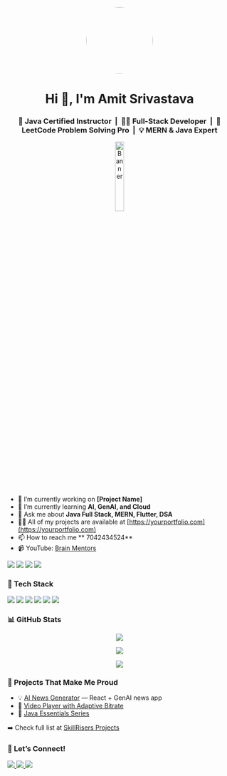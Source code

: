 
<p align="center">
  <img src="https://avatars.githubusercontent.com/u/26551351?v=4" width="150" height="150" style="border-radius: 50%;" />
</p>

<h1 align="center">Hi 👋, I'm Amit Srivastava</h1>
<h3 align="center">
  🚀 Java Certified Instructor &nbsp;|&nbsp; 👨‍💻 Full-Stack Developer &nbsp;|&nbsp; 🧠 LeetCode Problem Solving Pro &nbsp;|&nbsp; 💡 MERN & Java Expert
</h3>

<p align="center">
  <img src="https://avatars.githubusercontent.com/u/13499477?v=4" alt="Banner" width="20%" />
</p>

- 🔭 I’m currently working on **[Project Name]**
- 🌱 I’m currently learning **AI, GenAI, and Cloud**
- 💬 Ask me about **Java Full Stack, MERN, Flutter, DSA**
- 👨‍💻 All of my projects are available at [https://yourportfolio.com](https://yourportfolio.com)
- 📫 How to reach me ** 7042434524**
- 📹 YouTube: [Brain Mentors](https://www.youtube.com/c/BrainMentorsPvtLtd)


<p align="left">
  <img src="https://img.shields.io/badge/YouTube-BrainMentors-red?logo=youtube&style=for-the-badge" />
  <img src="https://img.shields.io/badge/Java-Expert-orange?logo=java&style=for-the-badge" />
  <img src="https://img.shields.io/badge/Flutter-Mobile-blue?logo=flutter&style=for-the-badge" />
  <img src="https://img.shields.io/badge/MERN-Stack-green?logo=react&style=for-the-badge" />
</p>

### 🧰 Tech Stack
<p>
  <img src="https://img.shields.io/badge/Java-ED8B00?style=for-the-badge&logo=java&logoColor=white"/>
  <img src="https://img.shields.io/badge/React-20232A?style=for-the-badge&logo=react&logoColor=61DAFB"/>
  <img src="https://img.shields.io/badge/Node.js-339933?style=for-the-badge&logo=nodedotjs&logoColor=white"/>
  <img src="https://img.shields.io/badge/MongoDB-4EA94B?style=for-the-badge&logo=mongodb&logoColor=white"/>
  <img src="https://img.shields.io/badge/Flutter-02569B?style=for-the-badge&logo=flutter&logoColor=white"/>
  <img src="https://img.shields.io/badge/GitHub-181717?style=for-the-badge&logo=github&logoColor=white"/>
</p>


### 📊 GitHub Stats

<p align="center">
  <img src="https://github-readme-stats.vercel.app/api?username=yourusername&show_icons=true&theme=radical" />
</p>

<p align="center">
  <img src="https://github-readme-streak-stats.herokuapp.com/?user=yourusername&theme=dark" />
</p>

<p align="center">
  <img src="https://github-readme-stats.vercel.app/api/top-langs/?username=yourusername&layout=compact&theme=tokyonight" />
</p>

### 🚀 Projects That Make Me Proud

- 💡 [AI News Generator](https://github.com/yourusername/ai-news-app) — React + GenAI news app
- 🎥 [Video Player with Adaptive Bitrate](https://github.com/yourusername/youtube-clone)
- 🧠 [Java Essentials Series](https://github.com/yourusername/java-essentials)

➡️ Check full list at [SkillRisers Projects](https://github.com/yourusername?tab=repositories)

### 🤝 Let’s Connect!

<p align="left">
  <a href="https://www.linkedin.com/in/yourprofile/" target="_blank">
    <img src="https://img.shields.io/badge/LinkedIn-blue?logo=linkedin&style=for-the-badge" />
  </a>
  <a href="mailto:youremail@gmail.com">
    <img src="https://img.shields.io/badge/Gmail-red?logo=gmail&style=for-the-badge" />
  </a>
  <a href="https://youtube.com/@brainmentors">
    <img src="https://img.shields.io/badge/YouTube-red?logo=youtube&style=for-the-badge" />
  </a>
</p>
